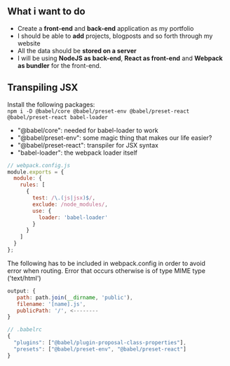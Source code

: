 ## What i want to do

- Create a **front-end** and **back-end** application as my portfolio
- I should be able to **add** projects, blogposts and so forth through my website
- All the data should be **stored on a server**
- I will be using **NodeJS as back-end**, **React as front-end** and **Webpack as bundler** for the front-end.

## Transpiling JSX

Install the following packages:  
`npm i -D @babel/core @babel/preset-env @babel/preset-react @babel/preset-react babel-loader`

- "@babel/core": needed for babel-loader to work
- "@babel/preset-env": some magic thing that makes our life easier?
- "@babel/preset-react": transpiler for JSX syntax
- "babel-loader": the webpack loader itself

```javascript
// webpack.config.js
module.exports = {
  module: {
    rules: [
      {
        test: /\.(js|jsx)$/,
        exclude: /node_modules/,
        use: {
          loader: 'babel-loader'
        }
      }
    ]
  }
};
```

The following has to be included in webpack.config in order to avoid  
error when routing. Error that occurs otherwise is of type MIME type ('text/html')

```javascript
output: {
   path: path.join(__dirname, 'public'),
   filename: '[name].js',
   publicPath: '/', <--------
}
```

```javascript
// .babelrc
{
  "plugins": ["@babel/plugin-proposal-class-properties"],
  "presets": ["@babel/preset-env", "@babel/preset-react"]
}
```
